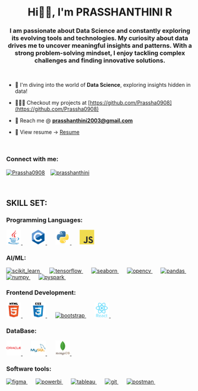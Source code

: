 <h1 align="center">Hi👋🏻, I'm PRASSHANTHINI R</h1>
<h3 align="center">I am passionate about Data Science and constantly exploring its evolving tools and technologies. My curiosity about data drives me to uncover meaningful insights and patterns. With a strong problem-solving mindset, I enjoy tackling complex challenges and finding innovative solutions.</h3>

<br/>

- 🚀 I'm diving into the world of **Data Science**, exploring insights hidden in data!
  
- 👩🏻‍💻 Checkout my projects at [https://github.com/Prassha0908](https://github.com/Prassha0908)

- 📧 Reach me @ **prasshanthini2003@gmail.com**
  
- 📄 View resume -> [Resume](https://drive.google.com/file/d/1Q3hmnpp6Gj1Td8ctxOaqqs6Zl7rCioKU/view?usp=sharing)
  

<br>
<h3 align="left">Connect with me:</h3>
<p align="left">
<a href="https://www.linkedin.com/in/prasshanthini-ramamurthy-68a53724b/" target="blank"><img align="center" src="https://raw.githubusercontent.com/rahuldkjain/github-profile-readme-generator/master/src/images/icons/Social/linked-in-alt.svg" alt="Prassha0908" height="30" width="40" /></a> &ensp;
<a href="https://leetcode.com/u/prasshanthini/" target="blank"><img align="center" src="https://raw.githubusercontent.com/rahuldkjain/github-profile-readme-generator/master/src/images/icons/Social/leet-code.svg" alt="prasshanthini" height="30" width="40" /></a> &ensp;

</p>
<br>

<h2 align="left"> SKILL SET: </h2>
<p align="left"> 
  
<h3 align="left">Programming Languages: </h3>
<a href="https://www.java.com" target="_blank" rel="noreferrer"> <img src="https://raw.githubusercontent.com/devicons/devicon/master/icons/java/java-original.svg" alt="java" width="40" height="40"/> </a> &ensp; &ensp;
<a href="https://www.cprogramming.com/" target="_blank" rel="noreferrer"> <img src="https://raw.githubusercontent.com/devicons/devicon/master/icons/c/c-original.svg" alt="c" width="40" height="40"/> </a> &ensp; &ensp;
<a href="https://www.python.org" target="_blank" rel="noreferrer"> <img src="https://raw.githubusercontent.com/devicons/devicon/master/icons/python/python-original.svg" alt="python" width="40" height="40"/> </a> &ensp; &ensp;
<a href="https://developer.mozilla.org/en-US/docs/Web/JavaScript" target="_blank" rel="noreferrer"> <img src="https://raw.githubusercontent.com/devicons/devicon/master/icons/javascript/javascript-original.svg" alt="javascript" width="40" height="40"/> </a>


<h3 align="left">AI/ML: </h3>
<a href="https://scikit-learn.org/" target="_blank" rel="noreferrer"> <img src="https://upload.wikimedia.org/wikipedia/commons/0/05/Scikit_learn_logo_small.svg" alt="scikit_learn" width="40" height="40"/> </a> &ensp; &ensp;
<a href="https://www.tensorflow.org" target="_blank" rel="noreferrer"> <img src="https://www.vectorlogo.zone/logos/tensorflow/tensorflow-icon.svg" alt="tensorflow" width="40" height="40"/> </a> &ensp; &ensp;
<a href="https://seaborn.pydata.org/" target="_blank" rel="noreferrer"> <img src="https://seaborn.pydata.org/_images/logo-mark-lightbg.svg" alt="seaborn" width="40" height="40"/> </a> &ensp; &ensp;
<a href="https://opencv.org/" target="_blank" rel="noreferrer"> <img src="https://www.vectorlogo.zone/logos/opencv/opencv-icon.svg" alt="opencv" width="40" height="40"/> </a> &ensp; &ensp;
<a href="https://pandas.pydata.org/" target="_blank" rel="noreferrer"> <img src="https://github.com/jyothishri184/jyothishri184/assets/106957211/ea19a0a2-c45c-44e9-b12b-33b84dc722bc" alt="pandas" width="40" height="40"/> </a> 
&ensp; &ensp;
<a href="https://numpy.org/" target="_blank" rel="noreferrer"> <img src="https://github.com/jyothishri184/jyothishri184/assets/106957211/5cc742ee-c74f-4211-aa00-2877c6773f39" alt="numpy" width="40" height="40"/> </a> &ensp; &ensp;
<a href="https://spark.apache.org/docs/latest/api/python/index.html" target="_blank" rel="noreferrer"> <img src="https://github.com/jyothishri184/jyothishri184/assets/106957211/744b64c8-fcd0-4544-9488-8e37d2cd2b1f" alt="pyspark" width="100" height="40"/> </a> &ensp; &ensp;

<h3 align="left">Frontend Development: </h3>

<a href="https://www.w3.org/html/" target="_blank" rel="noreferrer"> <img src="https://raw.githubusercontent.com/devicons/devicon/master/icons/html5/html5-original-wordmark.svg" alt="html5" width="40" height="40"/> </a> &ensp; &ensp;
<a href="https://www.w3schools.com/css/" target="_blank" rel="noreferrer"> <img src="https://raw.githubusercontent.com/devicons/devicon/master/icons/css3/css3-original-wordmark.svg" alt="css3" width="40" height="40"/> </a> &ensp; &ensp;
<a href="https://getbootstrap.com" target="_blank" rel="noreferrer"> <img src="https://github.com/jyothishri184/jyothishri184/assets/106957211/6ae48556-bf52-44e3-85e0-767f703c9ed5" alt="bootstrap" width="40" height="40"/> </a> &ensp; &ensp;
<a href="https://reactjs.org/" target="_blank" rel="noreferrer"> <img src="https://raw.githubusercontent.com/devicons/devicon/master/icons/react/react-original-wordmark.svg" alt="react" width="40" height="40"/> </a> &ensp; &ensp;

<h3 align="left">DataBase: </h3>
<a href="https://www.oracle.com/" target="_blank" rel="noreferrer"> <img src="https://raw.githubusercontent.com/devicons/devicon/master/icons/oracle/oracle-original.svg" alt="oracle" width="40" height="40"/> </a> &ensp; &ensp;
<a href="https://www.mysql.com/" target="_blank" rel="noreferrer"> <img src="https://raw.githubusercontent.com/devicons/devicon/master/icons/mysql/mysql-original-wordmark.svg" alt="mysql" width="40" height="40"/> </a> &ensp; &ensp;
<a href="https://www.mongodb.com/" target="_blank" rel="noreferrer"> <img src="https://raw.githubusercontent.com/devicons/devicon/master/icons/mongodb/mongodb-original-wordmark.svg" alt="mongodb" width="40" height="40"/> </a> &ensp; &ensp;

<h3 align="left">Software tools: </h3>
<a href="https://www.figma.com/" target="_blank" rel="noreferrer"> <img src="https://www.vectorlogo.zone/logos/figma/figma-icon.svg" alt="figma" width="40" height="40"/> </a> &ensp; &ensp;
<a href="https://www.microsoft.com/en-in/power-platform/products/power-bi" target="_blank" rel="noreferrer"> <img src="https://github.com/jyothishri184/jyothishri184/assets/106957211/4ba50c49-193e-47c0-b46c-f1f40e966c99" alt="powerbi" width="40" height="40"/> </a> &ensp; &ensp;
<a href="https://www.tableau.com/" target="_blank" rel="noreferrer"> <img src="https://github.com/jyothishri184/jyothishri184/assets/106957211/417b5f88-8025-4ae3-ace3-54e65f94e129" alt="tableau" width="40" height="40"/> </a> &ensp; &ensp;
<a href="https://git-scm.com/" target="_blank" rel="noreferrer"> <img src="https://www.vectorlogo.zone/logos/git-scm/git-scm-icon.svg" alt="git" width="40" height="40"/> </a> &ensp; &ensp;
<a href="https://postman.com" target="_blank" rel="noreferrer"> <img src="https://www.vectorlogo.zone/logos/getpostman/getpostman-icon.svg" alt="postman" width="40" height="40"/> </a> &ensp; &ensp;

</p>
<br>
